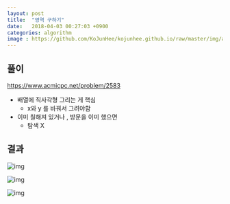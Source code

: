 ```yaml
---
layout: post
title:  "영역 구하기"
date:   2018-04-03 00:27:03 +0900
categories: algorithm
image : https://github.com/KoJunHee/kojunhee.github.io/raw/master/img/algorithm.png
---
```


## 풀이

<https://www.acmicpc.net/problem/2583>

- 배열에 직사각형 그리는 게 핵심
  - x와 y 를 바꿔서 그려야함 
- 이미 칠해져 있거나 , 방문을 이미 했으면 
  - 탐색 X

## 결과

![img](https://github.com/KoJunHee/kojunhee.github.io/raw/master/img/new1.png)

![img](https://github.com/KoJunHee/kojunhee.github.io/raw/master/img/new2.png)

![img](https://github.com/KoJunHee/kojunhee.github.io/raw/master/img/new3.png)
